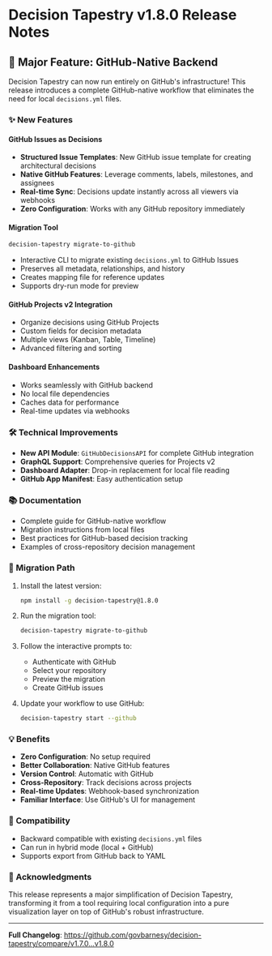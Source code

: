 # Decision Tapestry v1.8.0 Release Notes

## 🚀 Major Feature: GitHub-Native Backend

Decision Tapestry can now run entirely on GitHub's infrastructure! This release introduces a complete GitHub-native workflow that eliminates the need for local `decisions.yml` files.

### ✨ New Features

#### GitHub Issues as Decisions

- **Structured Issue Templates**: New GitHub issue template for creating architectural decisions
- **Native GitHub Features**: Leverage comments, labels, milestones, and assignees
- **Real-time Sync**: Decisions update instantly across all viewers via webhooks
- **Zero Configuration**: Works with any GitHub repository immediately

#### Migration Tool

```bash
decision-tapestry migrate-to-github
```

- Interactive CLI to migrate existing `decisions.yml` to GitHub Issues
- Preserves all metadata, relationships, and history
- Creates mapping file for reference updates
- Supports dry-run mode for preview

#### GitHub Projects v2 Integration

- Organize decisions using GitHub Projects
- Custom fields for decision metadata
- Multiple views (Kanban, Table, Timeline)
- Advanced filtering and sorting

#### Dashboard Enhancements

- Works seamlessly with GitHub backend
- No local file dependencies
- Caches data for performance
- Real-time updates via webhooks

### 🛠️ Technical Improvements

- **New API Module**: `GitHubDecisionsAPI` for complete GitHub integration
- **GraphQL Support**: Comprehensive queries for Projects v2
- **Dashboard Adapter**: Drop-in replacement for local file reading
- **GitHub App Manifest**: Easy authentication setup

### 📚 Documentation

- Complete guide for GitHub-native workflow
- Migration instructions from local files
- Best practices for GitHub-based decision tracking
- Examples of cross-repository decision management

### 🔄 Migration Path

1. Install the latest version:

   ```bash
   npm install -g decision-tapestry@1.8.0
   ```

2. Run the migration tool:

   ```bash
   decision-tapestry migrate-to-github
   ```

3. Follow the interactive prompts to:
   - Authenticate with GitHub
   - Select your repository
   - Preview the migration
   - Create GitHub issues

4. Update your workflow to use GitHub:
   ```bash
   decision-tapestry start --github
   ```

### 💡 Benefits

- **Zero Configuration**: No setup required
- **Better Collaboration**: Native GitHub features
- **Version Control**: Automatic with GitHub
- **Cross-Repository**: Track decisions across projects
- **Real-time Updates**: Webhook-based synchronization
- **Familiar Interface**: Use GitHub's UI for management

### 🔗 Compatibility

- Backward compatible with existing `decisions.yml` files
- Can run in hybrid mode (local + GitHub)
- Supports export from GitHub back to YAML

### 🙏 Acknowledgments

This release represents a major simplification of Decision Tapestry, transforming it from a tool requiring local configuration into a pure visualization layer on top of GitHub's robust infrastructure.

---

**Full Changelog**: https://github.com/govbarnesy/decision-tapestry/compare/v1.7.0...v1.8.0
